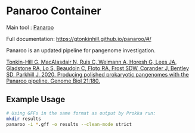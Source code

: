 # Panaroo Container

Main tool : [Panaroo](https://github.com/gtonkinhill/panaroo)

Full documentation: https://gtonkinhill.github.io/panaroo/#/

Panaroo is an updated pipeline for pangenome investigation.

[Tonkin-Hill G, MacAlasdair N, Ruis C, Weimann A, Horesh G, Lees JA, Gladstone RA, Lo S, Beaudoin C, Floto RA, Frost SDW, Corander J, Bentley SD, Parkhill J. 2020. Producing polished prokaryotic pangenomes with the Panaroo pipeline. Genome Biol 21:180.](https://genomebiology.biomedcentral.com/articles/10.1186/s13059-020-02090-4)


## Example Usage

```bash
# Using GFFs in the same format as output by Prokka run:
mkdir results
panaroo -i *.gff -o results --clean-mode strict
```
